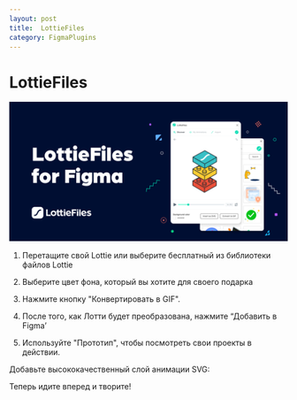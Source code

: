 ```yaml
---
layout: post
title:  LottieFiles
category: FigmaPlugins
---
```


# LottieFiles

![](/image/figma/408261318247625.png)

1. Перетащите свой Lottie или выберите бесплатный из библиотеки файлов Lottie

2. Выберите цвет фона, который вы хотите для своего подарка

3. Нажмите кнопку "Конвертировать в GIF".

4. После того, как Лотти будет преобразована, нажмите “Добавить в Figma’

5. Используйте "Прототип", чтобы посмотреть свои проекты в действии.



Добавьте высококачественный слой анимации SVG:

Теперь идите вперед и творите!
